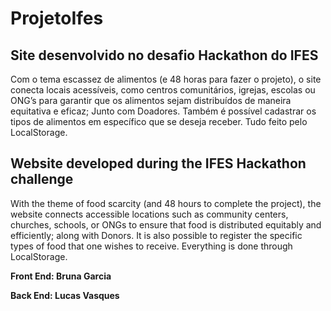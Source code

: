 # ProjetoIfes

## Site desenvolvido no desafio Hackathon do IFES

Com o tema escassez de alimentos (e 48 horas para fazer o projeto), o site conecta locais acessíveis, como centros comunitários, igrejas, escolas ou ONG’s 
para garantir que os alimentos sejam distribuídos de maneira equitativa e eficaz; Junto com Doadores. Também é possível cadastrar os tipos de alimentos em específico que se deseja receber. 
Tudo feito pelo LocalStorage.

## Website developed during the IFES Hackathon challenge
With the theme of food scarcity (and 48 hours to complete the project), the website connects accessible locations such as community centers, 
churches, schools, or ONGs to ensure that food is distributed equitably and efficiently; along with Donors. It is also possible to register the specific types of food that one wishes to receive. 
Everything is done through LocalStorage.



**Front End: Bruna Garcia**

**Back End: Lucas Vasques**
